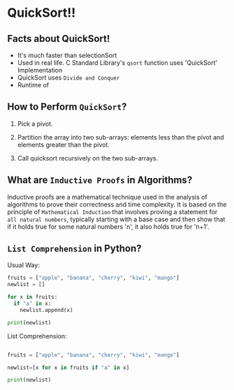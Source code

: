 # QuickSort!!


## Facts about QuickSort!
- It's much faster than selectionSort
- Used in real life. C Standard Library's `qsort` function uses 'QuickSort' Implementation
- QuickSort uses `Divide and Conquer`
- Runtime of 


## How to Perform `QuickSort`? 

1. Pick a pivot.

2. Partition the array into two sub-arrays: elements less than the pivot and elements greater than the pivot.

3. Call quicksort recursively on the two sub-arrays.

## What are `Inductive Proofs` in Algorithms?

Inductive proofs are a mathematical technique used in the analysis of algorithms to prove their correctness and time complexity. It is based on the principle of `Mathematical Induction` that involves proving a statement for `all natural numbers`, typically starting with a base case and then show that if it holds true for some natural numbers 'n', it also holds true for 'n+1'.


## `List Comprehension` in Python?

Usual Way:
```python
fruits = ["apple", "banana", "cherry", "kiwi", "mango"]
newlist = []

for x in fruits:
  if "a" in x:
    newlist.append(x)

print(newlist)
```

List Comprehension:
```python

fruits = ["apple", "banana", "cherry", "kiwi", "mango"]

newlist=[x for x in fruits if "a" in x]

print(newlist)

```